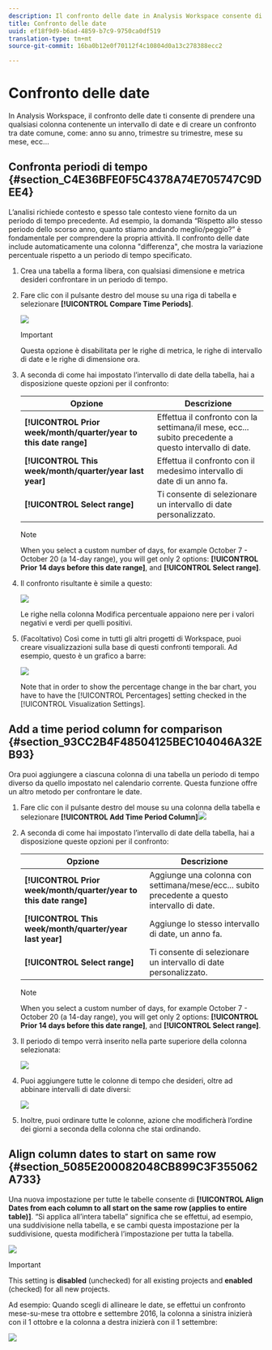 ```yaml
---
description: Il confronto delle date in Analysis Workspace consente di prendere qualsiasi colonna contenente un intervallo di date e creare un confronto tra date comune, ad esempio anno su anno, trimestre su trimestre, mese su mese e così via.
title: Confronto delle date
uuid: ef18f9d9-b6ad-4859-b7c9-9750ca0df519
translation-type: tm+mt
source-git-commit: 16ba0b12e0f70112f4c10804d0a13c278388ecc2

---
```



# Confronto delle date

In Analysis Workspace, il confronto delle date ti consente di prendere una qualsiasi colonna contenente un intervallo di date e di creare un confronto tra date comune, come: anno su anno, trimestre su trimestre, mese su mese, ecc...

## Confronta periodi di tempo {#section_C4E36BFE0F5C4378A74E705747C9DEE4}

L’analisi richiede contesto e spesso tale contesto viene fornito da un periodo di tempo precedente. Ad esempio, la domanda “Rispetto allo stesso periodo dello scorso anno, quanto stiamo andando meglio/peggio?” è fondamentale per comprendere la propria attività. Il confronto delle date include automaticamente una colonna "differenza", che mostra la variazione percentuale rispetto a un periodo di tempo specificato.

1. Crea una tabella a forma libera, con qualsiasi dimensione e metrica desideri confrontare in un periodo di tempo.
1. Fare clic con il pulsante destro del mouse su una riga di tabella e selezionare **[!UICONTROL Compare Time Periods]**.

   ![](assets/compare-time.png)

   >[!IMPORTANT]
   >
   >Questa opzione è disabilitata per le righe di metrica, le righe di intervallo di date e le righe di dimensione ora.

1. A seconda di come hai impostato l’intervallo di date della tabella, hai a disposizione queste opzioni per il confronto:

   | Opzione | Descrizione |
   |---|---|
   | **[!UICONTROL Prior week/month/quarter/year to this date range]** | Effettua il confronto con la settimana/il mese, ecc... subito precedente a questo intervallo di date. |
   | **[!UICONTROL This week/month/quarter/year last year]** | Effettua il confronto con il medesimo intervallo di date di un anno fa. |
   | **[!UICONTROL Select range]** | Ti consente di selezionare un intervallo di date personalizzato. |

   >[!NOTE]
   >
   >When you select a custom number of days, for example October 7 - October 20 (a 14-day range), you will get only 2 options: **[!UICONTROL Prior 14 days before this date range]**, and **[!UICONTROL Select range]**.

1. Il confronto risultante è simile a questo:

   ![](assets/compare-time-result.png)

   Le righe nella colonna Modifica percentuale appaiono nere per i valori negativi e verdi per quelli positivi.

1. (Facoltativo) Così come in tutti gli altri progetti di Workspace, puoi creare visualizzazioni sulla base di questi confronti temporali. Ad esempio, questo è un grafico a barre:

   ![](assets/compare-time-barchart.png)

   Note that in order to show the percentage change in the bar chart, you have to have the [!UICONTROL Percentages] setting checked in the [!UICONTROL Visualization Settings].

## Add a time period column for comparison {#section_93CC2B4F48504125BEC104046A32EB93}

Ora puoi aggiungere a ciascuna colonna di una tabella un periodo di tempo diverso da quello impostato nel calendario corrente. Questa funzione offre un altro metodo per confrontare le date.

1. Fare clic con il pulsante destro del mouse su una colonna della tabella e selezionare **[!UICONTROL Add Time Period Column]**![](assets/add-time-period-column.png)

1. A seconda di come hai impostato l’intervallo di date della tabella, hai a disposizione queste opzioni per il confronto:

   | Opzione | Descrizione |
   |---|---|
   | **[!UICONTROL Prior week/month/quarter/year to this date range]** | Aggiunge una colonna con settimana/mese/ecc... subito precedente a questo intervallo di date. |
   | **[!UICONTROL This week/month/quarter/year last year]** | Aggiunge lo stesso intervallo di date, un anno fa. |
   | **[!UICONTROL Select range]** | Ti consente di selezionare un intervallo di date personalizzato. |

   >[!NOTE]
   >
   >When you select a custom number of days, for example October 7 - October 20 (a 14-day range), you will get only 2 options: **[!UICONTROL Prior 14 days before this date range]**, and **[!UICONTROL Select range]**.

1. Il periodo di tempo verrà inserito nella parte superiore della colonna selezionata:

   ![](assets/add-time-period-column2.png)

1. Puoi aggiungere tutte le colonne di tempo che desideri, oltre ad abbinare intervalli di date diversi:

   ![](assets/add-time-period-column4.png)

1. Inoltre, puoi ordinare tutte le colonne, azione che modificherà l’ordine dei giorni a seconda della colonna che stai ordinando.

## Align column dates to start on same row {#section_5085E200082048CB899C3F355062A733}

Una nuova impostazione per tutte le tabelle consente di **[!UICONTROL Align Dates from each column to all start on the same row (applies to entire table)]**. “Si applica all’intera tabella” significa che se effettui, ad esempio, una suddivisione nella tabella, e se cambi questa impostazione per la suddivisione, questa modificherà l’impostazione per tutta la tabella.

![](assets/date-comparison-setting.png)

>[!IMPORTANT]
>
>This setting is **disabled** (unchecked) for all existing projects and **enabled** (checked) for all new projects.

Ad esempio: Quando scegli di allineare le date, se effettui un confronto mese-su-mese tra ottobre e settembre 2016, la colonna a sinistra inizierà con il 1 ottobre e la colonna a destra inizierà con il 1 settembre:

![](assets/add-time-period-column3.png)

<!-- 

<p>See Jonny Moon's email from November 3. </p>

 -->

